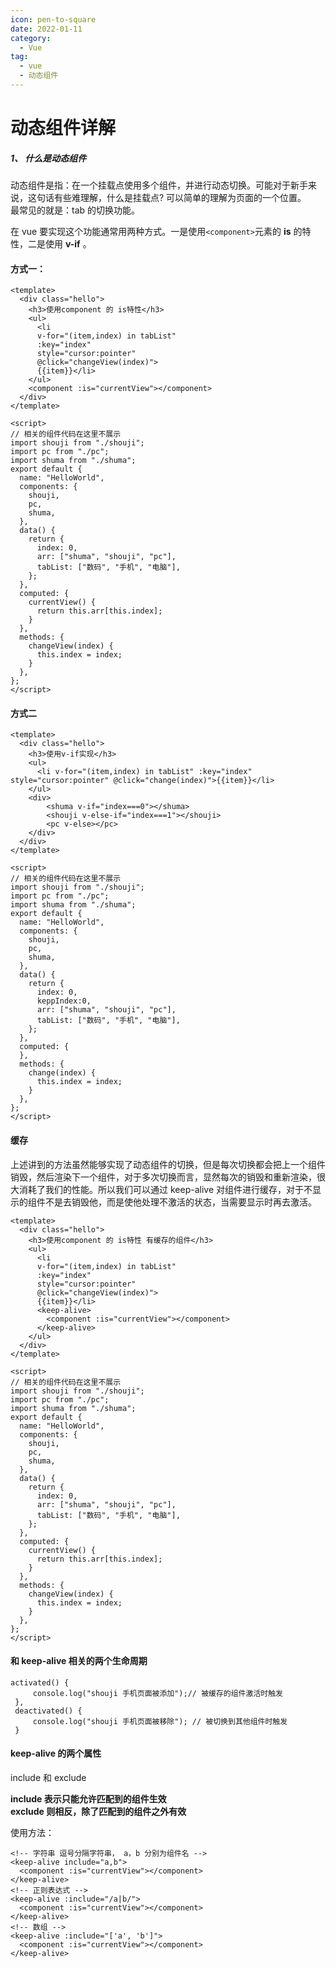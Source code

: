```yaml
---
icon: pen-to-square
date: 2022-01-11
category:
  - Vue
tag:
  - vue
  - 动态组件
---
```

# 动态组件详解
##### 1、 什么是动态组件

动态组件是指：在一个挂载点使用多个组件，并进行动态切换。可能对于新手来说，这句话有些难理解，什么是挂载点? 可以简单的理解为页面的一个位置。  
最常见的就是：tab 的切换功能。

在 vue 要实现这个功能通常用两种方式。一是使用`<component>`元素的 **is** 的特性，二是使用 **v-if** 。

#### 方式一：

```
<template>
  <div class="hello">
    <h3>使用component 的 is特性</h3>
    <ul>
      <li 
      v-for="(item,index) in tabList" 
      :key="index" 
      style="cursor:pointer" 
      @click="changeView(index)">
      {{item}}</li>
    </ul>
    <component :is="currentView"></component>
  </div>
</template>

<script>
// 相关的组件代码在这里不展示
import shouji from "./shouji";
import pc from "./pc";
import shuma from "./shuma";
export default {
  name: "HelloWorld",
  components: {
    shouji,
    pc,
    shuma,
  },
  data() {
    return {
      index: 0,
      arr: ["shuma", "shouji", "pc"],
      tabList: ["数码", "手机", "电脑"],
    };
  },
  computed: {
    currentView() {
      return this.arr[this.index];
    }
  },
  methods: {
    changeView(index) {
      this.index = index;
    }
  },
};
</script>
```

#### 方式二

```
<template>
  <div class="hello">
    <h3>使用v-if实现</h3>
    <ul>
      <li v-for="(item,index) in tabList" :key="index" style="cursor:pointer" @click="change(index)">{{item}}</li>
    </ul>
    <div>
        <shuma v-if="index===0"></shuma>
        <shouji v-else-if="index===1"></shouji>
        <pc v-else></pc>
    </div>
  </div>
</template>

<script>
// 相关的组件代码在这里不展示
import shouji from "./shouji";
import pc from "./pc";
import shuma from "./shuma";
export default {
  name: "HelloWorld",
  components: {
    shouji,
    pc,
    shuma,
  },
  data() {
    return {
      index: 0,
      keppIndex:0,
      arr: ["shuma", "shouji", "pc"],
      tabList: ["数码", "手机", "电脑"],
    };
  },
  computed: {
  },
  methods: {
    change(index) {
      this.index = index;
    }
  },
};
</script>
```

#### 缓存

上述讲到的方法虽然能够实现了动态组件的切换，但是每次切换都会把上一个组件销毁，然后渲染下一个组件，对于多次切换而言，显然每次的销毁和重新渲染，很大消耗了我们的性能。所以我们可以通过 keep-alive 对组件进行缓存，对于不显示的组件不是去销毁他，而是使他处理不激活的状态，当需要显示时再去激活。

```
<template>
  <div class="hello">
    <h3>使用component 的 is特性 有缓存的组件</h3>
    <ul>
      <li 
      v-for="(item,index) in tabList" 
      :key="index" 
      style="cursor:pointer" 
      @click="changeView(index)">
      {{item}}</li>
      <keep-alive>
		<component :is="currentView"></component>
	  </keep-alive>
    </ul>
  </div>
</template>

<script>
// 相关的组件代码在这里不展示
import shouji from "./shouji";
import pc from "./pc";
import shuma from "./shuma";
export default {
  name: "HelloWorld",
  components: {
    shouji,
    pc,
    shuma,
  },
  data() {
    return {
      index: 0,
      arr: ["shuma", "shouji", "pc"],
      tabList: ["数码", "手机", "电脑"],
    };
  },
  computed: {
    currentView() {
      return this.arr[this.index];
    }
  },
  methods: {
    changeView(index) {
      this.index = index;
    }
  },
};
</script>
```

#### 和 keep-alive 相关的两个生命周期

```
activated() {
     console.log("shouji 手机页面被添加");// 被缓存的组件激活时触发
 },
 deactivated() {
     console.log("shouji 手机页面被移除"); // 被切换到其他组件时触发
 }
```

#### keep-alive 的两个属性

include 和 exclude

**include 表示只能允许匹配到的组件生效  
exclude 则相反，除了匹配到的组件之外有效**

使用方法：

```
<!-- 字符串 逗号分隔字符串， a，b 分别为组件名 -->
<keep-alive include="a,b">
  <component :is="currentView"></component>
</keep-alive>
<!-- 正则表达式 -->
<keep-alive :include="/a|b/">
  <component :is="currentView"></component>
</keep-alive>
<!-- 数组 -->
<keep-alive :include="['a', 'b']">
  <component :is="currentView"></component>
</keep-alive>
```